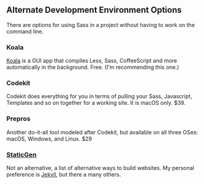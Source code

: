 ## Alternate Development Environment Options

There are options for using Sass in a project without having to work
on the command line.

### Koala

[Koala](http://koala-app.com) is a GUI app that compiles Less, Sass,
CoffeeScript and more automatically in the background. Free. (I'm
recommending this one.)

### Codekit

Codekit does everything for you in terms of pulling your Sass,
Javascript, Templates and so on together for a working site. It is
macOS only. $39.

### Prepros

Another do-it-all tool modeled after Codekit, but available on all
three OSes: macOS, Windows, and Linux. $29

### [StaticGen](https://www.staticgen.com/)

Not an alternative, a list of alternative ways to build websites. My
personal preference is [Jekyll](http://jekyllrb.com), but there a many
others.
